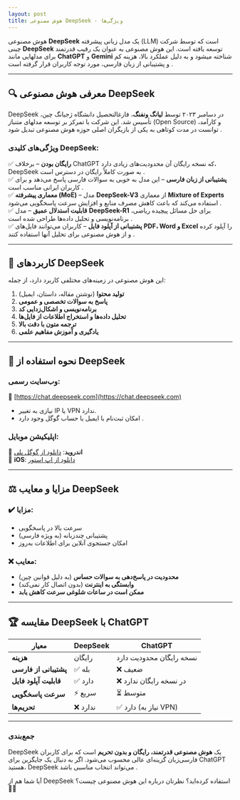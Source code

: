 ```yaml
---
layout: post
title: هوش مصنوعی DeepSeek - ویژگی‌ها
---
```


هوش مصنوعی **DeepSeek** یک مدل زبانی پیشرفته (LLM) است که توسط شرکت چینی **DeepSeek** توسعه یافته است. این هوش مصنوعی به عنوان یک رقیب قدرتمند برای مدلهایی مانند **ChatGPT** و **Gemini** شناخته میشود و به دلیل عملکرد بالا، هزینه کم و پشتیبانی از زبان فارسی، مورد توجه کاربران قرار گرفته است .

---

## 🔍 **معرفی هوش مصنوعی DeepSeek**
DeepSeek در دسامبر ۲۰۲۳ توسط **لیانگ ونفنگ**، فارغالتحصیل دانشگاه ژجیانگ چین، تأسیس شد. این شرکت با تمرکز بر توسعه مدلهای متنباز (Open Source) و کارآمد، توانست در مدت کوتاهی به یکی از بازیگران اصلی حوزه هوش مصنوعی تبدیل شود .

### **ویژگی‌های کلیدی DeepSeek**:
✅ **رایگان بودن** – برخلاف ChatGPT که نسخه رایگان آن محدودیت‌های زیادی دارد، DeepSeek به صورت کاملاً رایگان در دسترس است .  
✅ **پشتیبانی از زبان فارسی** – این مدل به خوبی به سوالات فارسی پاسخ می‌دهد و برای کاربران ایرانی مناسب است .  
✅ **معماری پیشرفته (MoE)** – مدل **DeepSeek-V3** از معماری **Mixture of Experts** استفاده می‌کند که باعث کاهش مصرف منابع و افزایش سرعت پاسخگویی می‌شود .  
✅ **قابلیت استدلال عمیق** – مدل **DeepSeek-R1** برای حل مسائل پیچیده ریاضی، برنامه‌نویسی و تحلیل داده‌ها طراحی شده است .  
✅ **پشتیبانی از آپلود فایل** – کاربران می‌توانند فایل‌های **PDF، Word و Excel** را آپلود کرده و از هوش مصنوعی برای تحلیل آنها استفاده کنند .  

---

## 🚀 **کاربردهای DeepSeek**
این هوش مصنوعی در زمینه‌های مختلفی کاربرد دارد، از جمله:
1. **تولید محتوا** (نوشتن مقاله، داستان، ایمیل)   
2. **پاسخ به سوالات تخصصی و عمومی**   
3. **برنامه‌نویسی و اشکال‌زدایی کد**   
4. **تحلیل داده‌ها و استخراج اطلاعات از فایل‌ها**   
5. **ترجمه متون با دقت بالا**   
6. **یادگیری و آموزش مفاهیم علمی**   

---

## 📱 **نحوه استفاده از DeepSeek**
### **وب‌سایت رسمی**:  
🔗 [https://chat.deepseek.com](https://chat.deepseek.com)  
- نیازی به تغییر IP یا VPN ندارد.  
- امکان ثبت‌نام با ایمیل یا حساب گوگل وجود دارد .  

### **اپلیکیشن موبایل**:  
📱 **اندروید**: [دانلود از گوگل پلی](https://play.google.com/store/apps/details?id=com.deepseek.chat)   
🍏 **iOS**: [دانلود از اپ استور](https://apps.apple.com/us/app/deepseek-ai-assistant/id6737597349)   

---

## ⚖️ **مزایا و معایب DeepSeek**
### ✔️ **مزایا**:
- سرعت بالا در پاسخگویی  
- پشتیبانی چندزبانه (به ویژه فارسی)  
- امکان جستجوی آنلاین برای اطلاعات به‌روز   

### ❌ **معایب**:
- **محدودیت در پاسخ‌دهی به سوالات حساس** (به دلیل قوانین چین)   
- **وابستگی به اینترنت** (بدون اتصال کار نمی‌کند)   
- **ممکن است در ساعات شلوغی سرعت کاهش یابد**   

---

## 🏆 **مقایسه DeepSeek با ChatGPT**
| معیار | **DeepSeek** | **ChatGPT** |
|--------|------------|------------|
| **هزینه** | رایگان | نسخه رایگان محدودیت دارد |
| **پشتیبانی از فارسی** | ✅ بله | ❌ ضعیف |
| **قابلیت آپلود فایل** | ✅ دارد | ❌ در نسخه رایگان ندارد |
| **سرعت پاسخگویی** | ⚡ سریع | ⏳ متوسط |
| **تحریم‌ها** | ❌ ندارد | ✅ دارد (نیاز به VPN) |

---

### **جمع‌بندی**  
DeepSeek یک **هوش مصنوعی قدرتمند، رایگان و بدون تحریم** است که برای کاربران فارسی‌زبان گزینه‌ای عالی محسوب می‌شود. اگر به دنبال یک جایگزین برای ChatGPT هستید، DeepSeek می‌تواند انتخاب مناسبی باشد .  

آیا شما هم از DeepSeek استفاده کرده‌اید؟ نظرتان درباره این هوش مصنوعی چیست؟ 🤖💡
